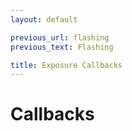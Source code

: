 ```yaml
---
layout: default

previous_url: flashing
previous_text: Flashing

title: Exposure Callbacks
---
```


# Callbacks